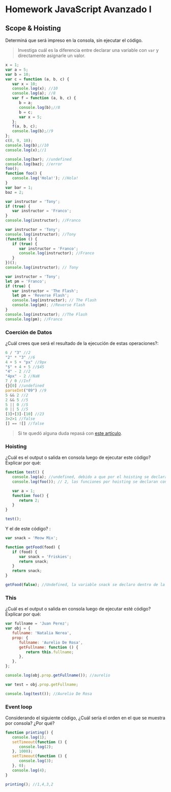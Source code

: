 # Homework JavaScript Avanzado I

## Scope & Hoisting

Determiná que será impreso en la consola, sin ejecutar el código.

> Investiga cuál es la diferencia entre declarar una variable con `var` y directamente asignarle un valor.

```javascript
x = 1;
var a = 5;
var b = 10;
var c = function (a, b, c) {
   var x = 10;
   console.log(x); //10
   console.log(a); //8
   var f = function (a, b, c) {
      b = a;
      console.log(b);//8
      b = c;
      var x = 5;
   };
   f(a, b, c);
   console.log(b);//9
};
c(8, 9, 10);
console.log(b);//10
console.log(x);//1
```

```javascript
console.log(bar); //undefined
console.log(baz); //error 
foo();
function foo() {
   console.log('Hola!'); //Hola!
}
var bar = 1;
baz = 2;
```

```javascript
var instructor = 'Tony'; 
if (true) {
   var instructor = 'Franco';
}
console.log(instructor); //Franco
```

```javascript
var instructor = 'Tony';
console.log(instructor); //Tony
(function () {
   if (true) {
      var instructor = 'Franco';
      console.log(instructor); //Franco
   }
})();
console.log(instructor); // Tony
```

```javascript
var instructor = 'Tony';
let pm = 'Franco';
if (true) {
   var instructor = 'The Flash';
   let pm = 'Reverse Flash';
   console.log(instructor); // The Flash
   console.log(pm); //Reverse Flash
}
console.log(instructor); //The Flash
console.log(pm); //Franco
```

### Coerción de Datos

¿Cuál crees que será el resultado de la ejecución de estas operaciones?:

```javascript
6 / "3" //2
"2" * "3" //6
4 + 5 + "px" //9px
"$" + 4 + 5 //$45
"4" - 2 //2
"4px" - 2 //NaN
7 / 0 //Inf
{}[0] //undefined
parseInt("09") //9
5 && 2 //2
2 && 5 //5
5 || 0 //5
0 || 5 //5
[3]+[3]-[10] //23
3>2>1 //false
[] == ![] //false
```

> Si te quedó alguna duda repasá con [este artículo](http://javascript.info/tutorial/object-conversion).

### Hoisting

¿Cuál es el output o salida en consola luego de ejecutar este código? Explicar por qué:

```javascript
function test() {
   console.log(a); //undefined, debido a que por el hoisting se declara mas no se le da valor
   console.log(foo()); // 2, las funciones por hoisting se declaran con todo y cuerpo

   var a = 1;
   function foo() {
      return 2;
   }
}

test();
```

Y el de este código? :

```javascript
var snack = 'Meow Mix';

function getFood(food) {
   if (food) {
      var snack = 'Friskies';
      return snack;
   }
   return snack;
}

getFood(false); //Undefined, la variable snack se declaro dentro de la función.
```

### This

¿Cuál es el output o salida en consola luego de ejecutar esté código? Explicar por qué:

```javascript
var fullname = 'Juan Perez';
var obj = {
   fullname: 'Natalia Nerea',
   prop: {
      fullname: 'Aurelio De Rosa',
      getFullname: function () {
         return this.fullname;
      },
   },
};

console.log(obj.prop.getFullname()); //aurelio

var test = obj.prop.getFullname;

console.log(test()); //Aurelio De Rosa
```

### Event loop

Considerando el siguiente código, ¿Cuál sería el orden en el que se muestra por consola? ¿Por qué?

```javascript
function printing() {
   console.log(1);
   setTimeout(function () {
      console.log(2);
   }, 1000);
   setTimeout(function () {
      console.log(3);
   }, 0);
   console.log(4);
}

printing(); //1,4,3,2
```
